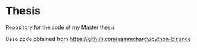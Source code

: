 # Thesis
Repository for the code of my Master thesis

Base code obtained from https://github.com/sammchardy/python-binance
